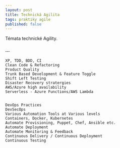 ```yaml
---
layout: post
title: Technická Agilita
tags: praktiky agile
published: false
---
```


Témata technické Agility.

#### ...

    XP, TDD, BDD, CI
    Clean Code & Refactoring
    Product Quality
    Trunk Based Development & Feature Toggle
    Shift Left Testing
    Disaster Recovery stratergies
    AWS/Azure high availability
    Serverless - Azure Functions/AWS Lambda


    DevOps Practices
    DevSecOps
    Various Automation Tools at Various levels
    Containers, Docker, Kubernetes
    Automate Provisioning, Puppet, Chef, Ansible etc.
    Automate Deployment
    Automate Monitoring & Feedback
    Continuous Delivery / Continuous Deployment
    Continuous Testing


